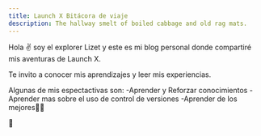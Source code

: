 ```yaml
---
title: Launch X Bitácora de viaje
description: The hallway smelt of boiled cabbage and old rag mats.
---
```


Hola ✌️  soy el explorer Lizet y este es mi blog personal donde compartiré mis aventuras de Launch X.

Te invito a conocer mis aprendizajes y leer mis experiencias.

Algunas de mis espectactivas son:
-Aprender y Reforzar conocimientos
-Aprender mas sobre el uso de control de versiones
-Aprender de los mejores💯💪


🚀

